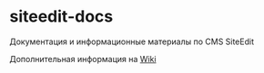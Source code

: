 siteedit-docs
=================

Документация и информационные материалы по CMS SiteEdit 

Дополнительная информация на [Wiki](https://github.com/EdgestileLTD/siteedit-docs/wiki)
